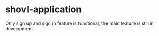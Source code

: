 # shovl-application

Only sign up and sign in feature is functional, the main feature is still in development
